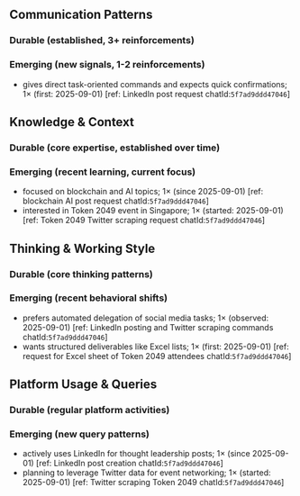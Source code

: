 ## Communication Patterns
### Durable (established, 3+ reinforcements)

### Emerging (new signals, 1-2 reinforcements)
- gives direct task-oriented commands and expects quick confirmations; 1× (first: 2025-09-01) [ref: LinkedIn post request chatId:`5f7ad9ddd47046`]

## Knowledge & Context
### Durable (core expertise, established over time)

### Emerging (recent learning, current focus)
- focused on blockchain and AI topics; 1× (since 2025-09-01) [ref: blockchain AI post request chatId:`5f7ad9ddd47046`]
- interested in Token 2049 event in Singapore; 1× (started: 2025-09-01) [ref: Token 2049 Twitter scraping request chatId:`5f7ad9ddd47046`]

## Thinking & Working Style
### Durable (core thinking patterns)

### Emerging (recent behavioral shifts)
- prefers automated delegation of social media tasks; 1× (observed: 2025-09-01) [ref: LinkedIn posting and Twitter scraping commands chatId:`5f7ad9ddd47046`]
- wants structured deliverables like Excel lists; 1× (first: 2025-09-01) [ref: request for Excel sheet of Token 2049 attendees chatId:`5f7ad9ddd47046`]

## Platform Usage & Queries
### Durable (regular platform activities)

### Emerging (new query patterns)
- actively uses LinkedIn for thought leadership posts; 1× (since 2025-09-01) [ref: LinkedIn post creation chatId:`5f7ad9ddd47046`]
- planning to leverage Twitter data for event networking; 1× (started: 2025-09-01) [ref: Twitter scraping Token 2049 chatId:`5f7ad9ddd47046`]